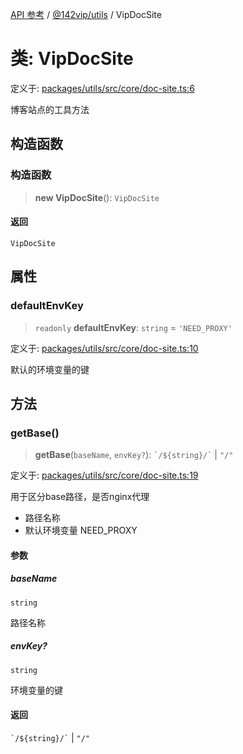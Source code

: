 [API 参考](../wiki/Home) / [@142vip/utils](../wiki/@142vip.utils) / VipDocSite

# 类: VipDocSite

定义于: [packages/utils/src/core/doc-site.ts:6](https://github.com/142vip/core-x/blob/5281e59d2cdd2de59e1ea761d17ed7fe118d1e60/packages/utils/src/core/doc-site.ts#L6)

博客站点的工具方法

## 构造函数

### 构造函数

> **new VipDocSite**(): `VipDocSite`

#### 返回

`VipDocSite`

## 属性

### defaultEnvKey

> `readonly` **defaultEnvKey**: `string` = `'NEED_PROXY'`

定义于: [packages/utils/src/core/doc-site.ts:10](https://github.com/142vip/core-x/blob/5281e59d2cdd2de59e1ea761d17ed7fe118d1e60/packages/utils/src/core/doc-site.ts#L10)

默认的环境变量的键

## 方法

### getBase()

> **getBase**(`baseName`, `envKey?`): `` `/${string}/` `` | `"/"`

定义于: [packages/utils/src/core/doc-site.ts:19](https://github.com/142vip/core-x/blob/5281e59d2cdd2de59e1ea761d17ed7fe118d1e60/packages/utils/src/core/doc-site.ts#L19)

用于区分base路径，是否nginx代理

* 路径名称
* 默认环境变量 NEED\_PROXY

#### 参数

##### baseName

`string`

路径名称

##### envKey?

`string`

环境变量的键

#### 返回

`` `/${string}/` `` | `"/"`
